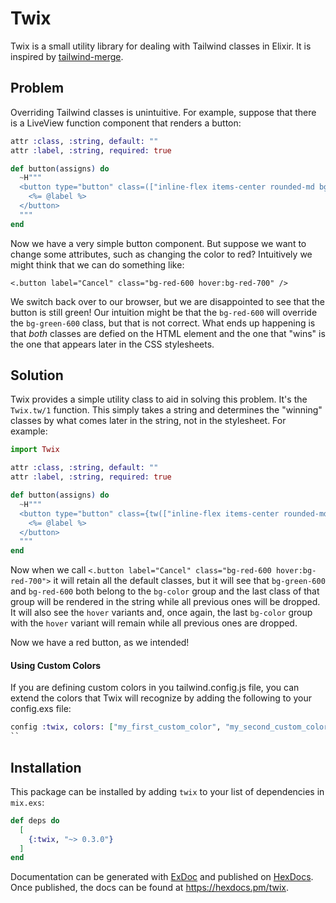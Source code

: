 # Twix

Twix is a small utility library for dealing with Tailwind classes in Elixir. It is inspired by [tailwind-merge](https://github.com/dcastil/tailwind-merge).

## Problem

Overriding Tailwind classes is unintuitive. For example, suppose that
there is a LiveView function component that renders a button:

```elixir
attr :class, :string, default: ""
attr :label, :string, required: true

def button(assigns) do
  ~H"""
  <button type="button" class=(["inline-flex items-center rounded-md bg-green-600 px-4 py-2 text-white shadow-sm hover:bg-green-700", @class]}>
    <%= @label %>
  </button>
  """
end
```

Now we have a very simple button component. But suppose we want to change some attributes, such as changing the color to red?
Intuitively we might think that we can do something like:

```
<.button label="Cancel" class="bg-red-600 hover:bg-red-700" />
```

We switch back over to our browser, but we are disappointed to see that the button is still green! Our intuition might be that
the `bg-red-600` will override the `bg-green-600` class, but that is not correct. What ends up happening is that *both* classes
are defied on the HTML element and the one that "wins" is the one that appears later in the CSS stylesheets.

## Solution

Twix provides a simple utility class to aid in solving this problem. It's the `Twix.tw/1` function. This simply takes
a string and determines the "winning" classes by what comes later in the string, not in the stylesheet. For example:

```elixir
import Twix

attr :class, :string, default: ""
attr :label, :string, required: true

def button(assigns) do
  ~H"""
  <button type="button" class={tw(["inline-flex items-center rounded-md bg-green-600 px-4 py-2 text-white shadow-sm hover:bg-green-700", @class])}>
    <%= @label %>
  </button>
  """
end
```

Now when we call `<.button label="Cancel" class="bg-red-600 hover:bg-red-700">` it will retain all the default classes, but it will
see that `bg-green-600` and `bg-red-600` both belong to the `bg-color` group and the last class of that group will be rendered in
the string while all previous ones will be dropped. It will also see the `hover` variants and, once again, the last `bg-color` group
with the `hover` variant will remain while all previous ones are dropped.

Now we have a red button, as we intended!

#### Using Custom Colors

If you are defining custom colors in you tailwind.config.js file, you can extend the colors that Twix will recognize by adding the following to your config.exs file:
```elixir
config :twix, colors: ["my_first_custom_color", "my_second_custom_color", "etc"]
``
```

## Installation

This package can be installed by adding `twix` to your
list of dependencies in `mix.exs`:

```elixir
def deps do
  [
    {:twix, "~> 0.3.0"}
  ]
end
```

Documentation can be generated with [ExDoc](https://github.com/elixir-lang/ex_doc)
and published on [HexDocs](https://hexdocs.pm). Once published, the docs can
be found at <https://hexdocs.pm/twix>.


